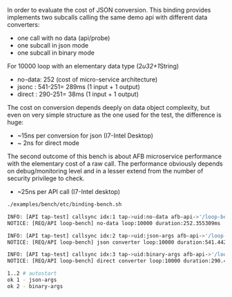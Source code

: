 In order to evaluate the cost of JSON conversion. This binding provides implements two subcalls calling the same demo api with different
data converters:

 * one call with no data (api/probe)
 * one subcall in json mode
 * one subcall in binary mode

For 10000 loop with an elementary data type (2*u32+1*String)
 * no-data: 252 (cost of micro-service architecture)
 * jsonc  : 541-251= 289ms (1 input + 1 output)
 * direct : 290-251= 38ms  (1 input + 1 output)

The cost on conversion depends deeply on data object complexity, but even on very simple structure as the one used for the test, the difference is huge:
 * ~15ns per conversion for json (I7-Intel Desktop)
 * ~ 2ns for direct mode

The second outcome of this bench is about AFB microservice performance with the elementary cost of a raw call. The performance obviously depends
on debug/monitoring level and in a lesser extend from the number of security privilege to check.
 * ~25ns per API call (I7-Intel desktop)

```bash
./examples/bench/etc/binding-bench.sh

INFO: [API tap-test] callsync idx:1 tap->uid:no-data afb-api->'/loop-bench/nodata-convert'
NOTICE: [REQ/API loop-bench] no-data loop:10000 duration:252.355309ms

INFO: [API tap-test] callsync idx:2 tap->uid:json-args afb-api->'/loop-bench/json-convert'
NOTICE: [REQ/API loop-bench] json converter loop:10000 duration:541.442557ms

INFO: [API tap-test] callsync idx:3 tap->uid:binary-args afb-api->'/loop-bench/lazy-convert'
NOTICE: [REQ/API loop-bench] direct converter loop:10000 duration:290.409269ms

1..2 # autostart
ok 1 - json-args
ok 2 - binary-args
```